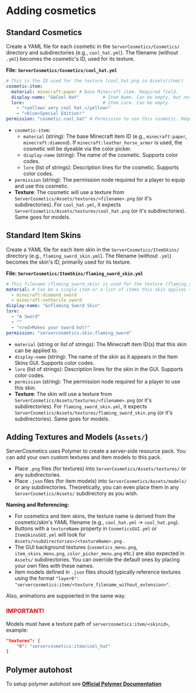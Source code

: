 # Adding cosmetics

## Standard Cosmetics
Create a YAML file for each cosmetic in the `ServerCosmetics/Cosmetics/` directory and subdirectories (e.g., `cool_hat.yml`). The filename (without `.yml`) becomes the cosmetic's ID, used for its texture.

**File: `ServerCosmetics/Cosmetics/cool_hat.yml`**
```yaml
# This is the ID used for the texture (cool_hat.png in Assets/item/)
cosmetic-item:
  material: minecraft:paper # Base Minecraft item. Required field.
  display-name: "&bCool Hat"         # Item Name. Can be empty, but not recommended.
  lore:                              # Item Lore. Can be empty.
    - "<yellow> very cool hat.</yellow>"
    - "<blue>Special Edition!"
permission: "cosmetic.cool_hat" # Permission to use this cosmetic. Required field.
```

*   `cosmetic-item`:
    *   `material` (string): The base Minecraft item ID (e.g., `minecraft:paper`, `minecraft:diamond`). If `minecraft:leather_horse_armor` is used, the cosmetic will be dyeable via the color picker.
    *   `display-name` (string): The name of the cosmetic. Supports color codes.
    *   `lore` (list of strings): Description lines for the cosmetic. Supports color codes.
*   `permission` (string): The permission node required for a player to equip and use this cosmetic.
*   **Texture**: The cosmetic will use a texture from `ServerCosmetics/Assets/textures/<filename>.png` (or it's subdirectories). For `cool_hat.yml`, it expects `ServerCosmetics/Assets/textures/cool_hat.png` (or it's subdirectories). Same goes for models.



## Standard Item Skins

Create a YAML file for each item skin in the `ServerCosmetics/ItemSkins/` directory (e.g., `flaming_sword_skin.yml`). The filename (without `.yml`) becomes the skin's ID, primarily used for its texture.

**File: `ServerCosmetics/ItemSkins/flaming_sword_skin.yml`**
```yaml
# This filename (flaming_sword_skin) is used for the texture (flaming_sword_skin.png in Assets/item/)
material: # Can be a single item or a list of items this skin applies to
  - minecraft:diamond_sword
  - minecraft:netherite_sword
display-name: "&cFlaming Sword Skin"
lore:
  - "A Sword"
  - ""
  - "<red>Makes your sword hot!"
permission: "servercosmetics.skin.flaming_sword"
```

*   `material` (string or list of strings): The Minecraft item ID(s) that this skin can be applied to.
*   `display-name` (string): The name of the skin as it appears in the Item Skins GUI. Supports color codes.
*   `lore` (list of strings): Description lines for the skin in the GUI. Supports color codes.
*   `permission` (string): The permission node required for a player to use this skin.
*   **Texture**: The skin will use a texture from `ServerCosmetics/Assets/textures/<filename>.png` (or it's subdirectories). For `flaming_sword_skin.yml`, it expects `ServerCosmetics/Assets/textures/flaming_sword_skin.png` (or it's subdirectories). Same goes for models.

## Adding Textures and Models (`Assets/`)

ServerCosmetics uses Polymer to create a server-side resource pack. You can add your own custom textures and item models to this pack.

*   Place `.png` files (for textures) into `ServerCosmetics/Assets/textures/` or any subdirectories.
*   Place `.json` files (for item models) into `ServerCosmetics/Assets/models/` or any subdirectories.
Theoretically, you can even place them in any `ServerCosmetics/Assets/` subdirectory as you wish.


**Naming and Referencing:**
*   For cosmetics and item skins, the texture name is derived from the cosmetic/skin's YAML filename (e.g., `cool_hat.yml` -> `cool_hat.png`).
*   Buttons with a `textureName` property in `CosmeticsGUI.yml` or `ItemSkinsGUI.yml` will look for `Assets/<subdirectories>/<textureName>.png` .
*   The GUI background textures (`cosmetics_menu.png`, `item_skins_menu.png`, `color_picker_menu.png` etc.) are also expected in `Assets/` subdirectories. You can override the default ones by placing your own files with these names.
*   Item models defined in `.json` files should typically reference textures using the format `"layer0": "servercosmetics:item/<texture_filename_without_extension>"`.

Also, animations are suppoerted in the same way.

###  <span style="color:red;">IMPORTANT!</span>
Models must have a texture path of `servercosmetics:item/<skinid>`, example:
```json
"textures": {
    "0": "servercosmetics:item/cool_hat"
}
```

## Polymer autohost
To setup polymer autohost see **[Official Polymer Documentation](https://polymer.pb4.eu/latest/user/resource-pack-hosting/)**